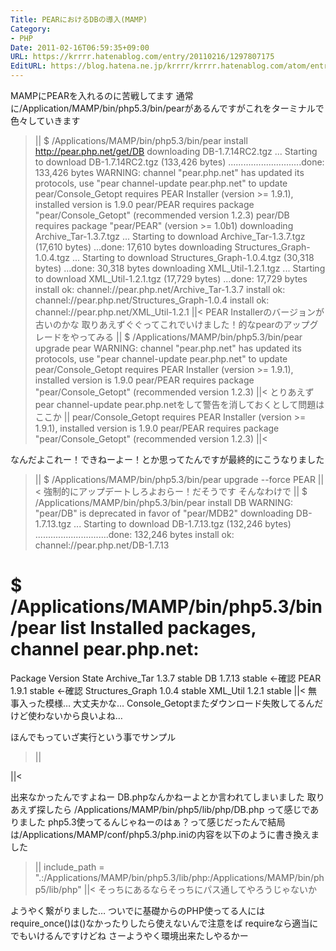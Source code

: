 ```yaml
---
Title: PEARにおけるDBの導入(MAMP)
Category:
- PHP
Date: 2011-02-16T06:59:35+09:00
URL: https://krrrr.hatenablog.com/entry/20110216/1297807175
EditURL: https://blog.hatena.ne.jp/krrrr/krrrr.hatenablog.com/atom/entry/11696248318756263122
---
```


MAMPにPEARを入れるのに苦戦してます
通常に/Application/MAMP/bin/php5.3/bin/pearがあるんですがこれをターミナルで色々していきます

>||
$ /Applications/MAMP/bin/php5.3/bin/pear install  http://pear.php.net/get/DB
downloading DB-1.7.14RC2.tgz ...
Starting to download DB-1.7.14RC2.tgz (133,426 bytes)
.............................done: 133,426 bytes
WARNING: channel "pear.php.net" has updated its protocols, use "pear channel-update pear.php.net" to update
pear/Console_Getopt requires PEAR Installer (version >= 1.9.1), installed version is 1.9.0
pear/PEAR requires package "pear/Console_Getopt" (recommended version 1.2.3)
pear/DB requires package "pear/PEAR" (version >= 1.0b1)
downloading Archive_Tar-1.3.7.tgz ...
Starting to download Archive_Tar-1.3.7.tgz (17,610 bytes)
...done: 17,610 bytes
downloading Structures_Graph-1.0.4.tgz ...
Starting to download Structures_Graph-1.0.4.tgz (30,318 bytes)
...done: 30,318 bytes
downloading XML_Util-1.2.1.tgz ...
Starting to download XML_Util-1.2.1.tgz (17,729 bytes)
...done: 17,729 bytes
install ok: channel://pear.php.net/Archive_Tar-1.3.7
install ok: channel://pear.php.net/Structures_Graph-1.0.4
install ok: channel://pear.php.net/XML_Util-1.2.1
||<
PEAR Installerのバージョンが古いのかな
取りあえずぐぐってこれでいけました！的なpearのアップグレードをやってみる
>||
$ /Applications/MAMP/bin/php5.3/bin/pear upgrade pear
WARNING: channel "pear.php.net" has updated its protocols, use "pear channel-update pear.php.net" to update
pear/Console_Getopt requires PEAR Installer (version >= 1.9.1), installed version is 1.9.0
pear/PEAR requires package "pear/Console_Getopt" (recommended version 1.2.3)
||<
とりあえずpear channel-update pear.php.netをして警告を消しておくとして問題はここか
>||
pear/Console_Getopt requires PEAR Installer (version >= 1.9.1), installed version is 1.9.0
pear/PEAR requires package "pear/Console_Getopt" (recommended version 1.2.3)
||<

なんだよこれー！できねーよー！とか思ってたんですが最終的にこうなりました
>||
$ /Applications/MAMP/bin/php5.3/bin/pear upgrade --force PEAR
||<
強制的にアップデートしろよおらー！だそうです
そんなわけで
>||
$ /Applications/MAMP/bin/php5.3/bin/pear install DB
WARNING: "pear/DB" is deprecated in favor of "pear/MDB2"
downloading DB-1.7.13.tgz ...
Starting to download DB-1.7.13.tgz (132,246 bytes)
.............................done: 132,246 bytes
install ok: channel://pear.php.net/DB-1.7.13

$ /Applications/MAMP/bin/php5.3/bin/pear list
Installed packages, channel pear.php.net:
=========================================
Package          Version State
Archive_Tar      1.3.7   stable
DB               1.7.13  stable          ←確認
PEAR             1.9.1   stable          ←確認
Structures_Graph 1.0.4   stable
XML_Util         1.2.1   stable
||<
無事入った模様…
大丈夫かな…
Console_Getoptまたダウンロード失敗してるんだけど使わないから良いよね…


ほんでもっていざ実行という事でサンプル
>||
<html>
<head><title>PHP TEST</title></head>
<body>
<?php
require_once("DB.php");
echo 'success!';
?>
</body>
</html>
||<

出来なかったんですよねー
DB.phpなんかねーよとか言われてしまいました
取りあえず探したら
/Applications/MAMP/bin/php5/lib/php/DB.php
って感じでありました
php5.3使ってるんじゃねーのはぁ？って感じだったんで結局は/Applications/MAMP/conf/php5.3/php.iniの内容を以下のように書き換えました
>||
include_path = ".:/Applications/MAMP/bin/php5.3/lib/php:/Applications/MAMP/bin/php5/lib/php"
||<
そっちにあるならそっちにパス通してやろうじゃないか

ようやく繋がりました…
ついでに基礎からのPHP使ってる人には
require_once()は()なかったりしたら使えないんで注意をば
requireなら適当にでもいけるんですけどね
さーようやく環境出来たしやるかー
